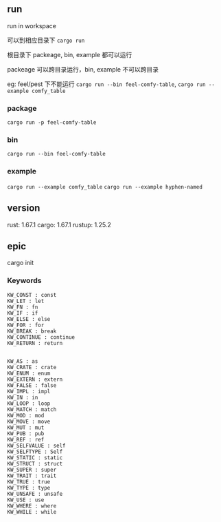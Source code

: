 ## run

run in workspace

可以到相应目录下 `cargo run`

根目录下 packeage, bin, example 都可以运行

packeage 可以跨目录运行，bin, example 不可以跨目录

eg: feel/pest 下不能运行 `cargo run --bin feel-comfy-table`, `cargo run --example comfy_table`

### package

`cargo run -p feel-comfy-table`

### bin

`cargo run --bin feel-comfy-table`

### example

`cargo run --example comfy_table`
`cargo run --example hyphen-named`

## version

rust: 1.67.1
cargo: 1.67.1
rustup: 1.25.2

## epic

cargo init

### Keywords

```
KW_CONST : const
KW_LET : let
KW_FN : fn
KW_IF : if
KW_ELSE : else
KW_FOR : for
KW_BREAK : break
KW_CONTINUE : continue
KW_RETURN : return


KW_AS : as
KW_CRATE : crate
KW_ENUM : enum
KW_EXTERN : extern
KW_FALSE : false
KW_IMPL : impl
KW_IN : in
KW_LOOP : loop
KW_MATCH : match
KW_MOD : mod
KW_MOVE : move
KW_MUT : mut
KW_PUB : pub
KW_REF : ref
KW_SELFVALUE : self
KW_SELFTYPE : Self
KW_STATIC : static
KW_STRUCT : struct
KW_SUPER : super
KW_TRAIT : trait
KW_TRUE : true
KW_TYPE : type
KW_UNSAFE : unsafe
KW_USE : use
KW_WHERE : where
KW_WHILE : while
```

